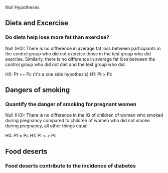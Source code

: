 Null Hypotheses


## Diets and Excercise
### Do diets help lose more fat than exercise?
Null (H0): There is no difference in average fat loss between participants in the control group 
who did not exercise those in the test group who did exercise.
Similarly, there is no difference in average fat loss between the control group who did not diet and the test group who did.

H0: Pt <= Pc (it's a one side hypothesis)
H1: Pt > Pc

## Dangers of smoking
### Quantify the danger of smoking for pregnant women
Null (H0): There is no difference in the IQ of children of women who smoked during pregnancy compared to children of women who did not smoke during pregnancy, all other things equal.

H0: Pt = Pc
H1: Pt < > Pc

## Food deserts
### Food deserts contribute to the incidence of diabetes

